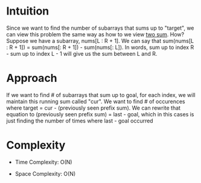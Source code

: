 # Intuition
Since we want to find the number of subarrays that sums up to "target", we can view this problem the same way as how to we view [two sum](https://leetcode.com/problems/two-sum). How? Suppose we have a subarray, nums[L : R + 1]. We can say that sum(nums[L : R + 1]) = sum(nums[: R + 1]) - sum(nums[: L]). In words, sum up to index R - sum up to index L - 1 will give us the sum between L and R.

# Approach
If we want to find # of subarrays that sum up to goal, for each index, we will maintain this running sum called "cur". We want to find # of occurences where target = cur - (previously seen prefix sum). We can rewrite that equation to (previously seen prefix sum) = last - goal, which in this cases is just finding the number of times where last - goal occurred 

# Complexity
- Time Complexity: O(N)

- Space Complexity: O(N)
